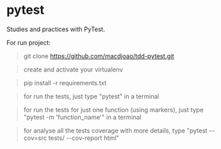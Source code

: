 # pytest

Studies and practices with PyTest.

For run project:

 > git clone https://github.com/macdjoao/tdd-pytest.git

 > create and activate your virtualenv

 > pip install -r requirements.txt

 > for run the tests, just type "pytest" in a terminal

 > for run the tests for just one function (using markers), just type "pytest -m 'function_name'" in a terminal

 > for analyse all the tests coverage with more details, type "pytest --cov=src tests/ --cov-report html"

